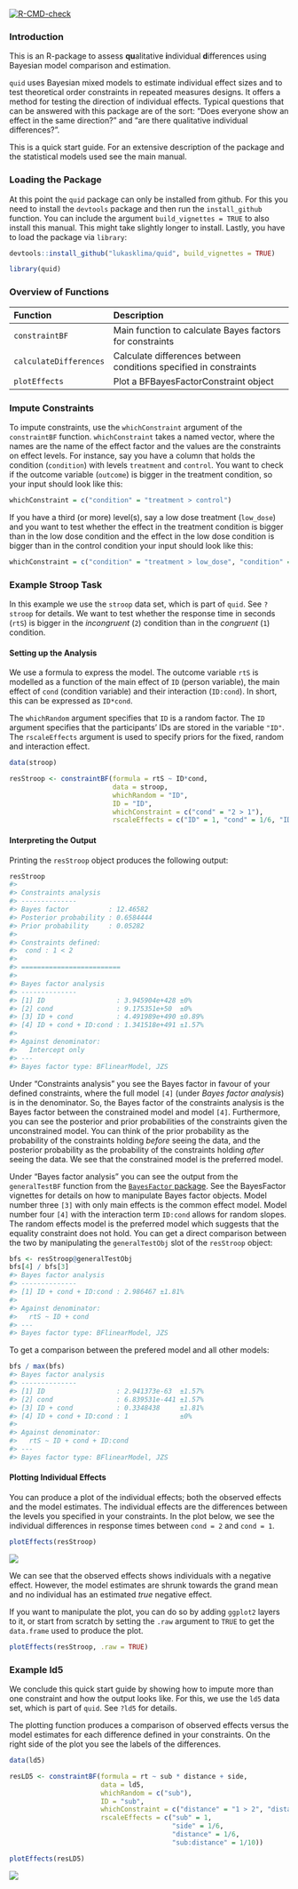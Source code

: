 
<!-- badges: start -->

[![R-CMD-check](https://github.com/lukasklima/quid/workflows/R-CMD-check/badge.svg)](https://github.com/lukasklima/quid/actions)
<!-- badges: end -->

### Introduction

This is an R-package to assess **qu**alitative **i**ndividual
**d**ifferences using Bayesian model comparison and estimation.

`quid` uses Bayesian mixed models to estimate individual effect sizes
and to test theoretical order constraints in repeated measures designs.
It offers a method for testing the direction of individual effects.
Typical questions that can be answered with this package are of the
sort: “Does everyone show an effect in the same direction?” and “are
there qualitative individual differences?”.

This is a quick start guide. For an extensive description of the package
and the statistical models used see the main manual.

### Loading the Package

At this point the `quid` package can only be installed from github. For
this you need to install the `devtools` package and then run the
`install_github` function. You can include the argument
`build_vignettes = TRUE` to also install this manual. This might take
slightly longer to install. Lastly, you have to load the package via
`library`:

``` r
devtools::install_github("lukasklima/quid", build_vignettes = TRUE)
```

``` r
library(quid)
```

### Overview of Functions

| Function               | Description                                                       |
|:-----------------------|:------------------------------------------------------------------|
| `constraintBF`         | Main function to calculate Bayes factors for constraints          |
| `calculateDifferences` | Calculate differences between conditions specified in constraints |
| `plotEffects`          | Plot a BFBayesFactorConstraint object                             |

### Impute Constraints

To impute constraints, use the `whichConstraint` argument of the
`constraintBF` function. `whichConstraint` takes a named vector, where
the names are the name of the effect factor and the values are the
constraints on effect levels. For instance, say you have a column that
holds the condition (`condition`) with levels `treatment` and `control`.
You want to check if the outcome variable (`outcome`) is bigger in the
treatment condition, so your input should look like this:

``` r
whichConstraint = c("condition" = "treatment > control")
```

If you have a third (or more) level(s), say a low dose treatment
(`low_dose`) and you want to test whether the effect in the treatment
condition is bigger than in the low dose condition and the effect in the
low dose condition is bigger than in the control condition your input
should look like this:

``` r
whichConstraint = c("condition" = "treatment > low_dose", "condition" = "low_dose > control")
```

### Example Stroop Task

In this example we use the `stroop` data set, which is part of `quid`.
See `?stroop` for details. We want to test whether the response time in
seconds (`rtS`) is bigger in the *incongruent* (`2`) condition than in
the *congruent* (`1`) condition.

#### Setting up the Analysis

We use a formula to express the model. The outcome variable `rtS` is
modelled as a function of the main effect of `ID` (person variable), the
main effect of `cond` (condition variable) and their interaction
(`ID:cond`). In short, this can be expressed as `ID*cond`.

The `whichRandom` argument specifies that `ID` is a random factor. The
`ID` argument specifies that the participants’ IDs are stored in the
variable `"ID"`. The `rscaleEffects` argument is used to specify priors
for the fixed, random and interaction effect.

``` r
data(stroop)

resStroop <- constraintBF(formula = rtS ~ ID*cond,
                          data = stroop,
                          whichRandom = "ID",
                          ID = "ID",
                          whichConstraint = c("cond" = "2 > 1"),
                          rscaleEffects = c("ID" = 1, "cond" = 1/6, "ID:cond" = 1/10))
```

#### Interpreting the Output

Printing the `resStroop` object produces the following output:

``` r
resStroop
#> 
#> Constraints analysis
#> --------------
#> Bayes factor          : 12.46582
#> Posterior probability : 0.6584444
#> Prior probability     : 0.05282
#> 
#> Constraints defined: 
#>  cond : 1 < 2
#> 
#> =========================
#> 
#> Bayes factor analysis
#> --------------
#> [1] ID                  : 3.945904e+428 ±0%
#> [2] cond                : 9.175351e+50  ±0%
#> [3] ID + cond           : 4.491989e+490 ±0.89%
#> [4] ID + cond + ID:cond : 1.341518e+491 ±1.57%
#> 
#> Against denominator:
#>   Intercept only 
#> ---
#> Bayes factor type: BFlinearModel, JZS
```

Under “Constraints analysis” you see the Bayes factor in favour of your
defined constraints, where the full model `[4]` (under *Bayes factor
analysis*) is in the denominator. So, the Bayes factor of the
constraints analysis is the Bayes factor between the constrained model
and model `[4]`. Furthermore, you can see the posterior and prior
probabilities of the constraints given the unconstrained model. You can
think of the prior probability as the probability of the constraints
holding *before* seeing the data, and the posterior probability as the
probability of the constraints holding *after* seeing the data. We see
that the constrained model is the preferred model.

Under “Bayes factor analysis” you can see the output from the
`generalTestBF` function from the [`BayesFactor`
package](https://CRAN.R-project.org/package=BayesFactor). See the
BayesFactor vignettes for details on how to manipulate Bayes factor
objects. Model number three `[3]` with only main effects is the common
effect model. Model number four `[4]` with the interaction term
`ID:cond` allows for random slopes. The random effects model is the
preferred model which suggests that the equality constraint does not
hold. You can get a direct comparison between the two by manipulating
the `generalTestObj` slot of the `resStroop` object:

``` r
bfs <- resStroop@generalTestObj
bfs[4] / bfs[3]
#> Bayes factor analysis
#> --------------
#> [1] ID + cond + ID:cond : 2.986467 ±1.81%
#> 
#> Against denominator:
#>   rtS ~ ID + cond 
#> ---
#> Bayes factor type: BFlinearModel, JZS
```

To get a comparison between the prefered model and all other models:

``` r
bfs / max(bfs)
#> Bayes factor analysis
#> --------------
#> [1] ID                  : 2.941373e-63  ±1.57%
#> [2] cond                : 6.839531e-441 ±1.57%
#> [3] ID + cond           : 0.3348438     ±1.81%
#> [4] ID + cond + ID:cond : 1             ±0%
#> 
#> Against denominator:
#>   rtS ~ ID + cond + ID:cond 
#> ---
#> Bayes factor type: BFlinearModel, JZS
```

#### Plotting Individual Effects

You can produce a plot of the individual effects; both the observed
effects and the model estimates. The individual effects are the
differences between the levels you specified in your constraints. In the
plot below, we see the individual differences in response times between
`cond = 2` and `cond = 1`.

``` r
plotEffects(resStroop)
```

<img src="README_files/figure-gfm/unnamed-chunk-10-1.png" style="display: block; margin: auto;" />

We can see that the observed effects shows individuals with a negative
effect. However, the model estimates are shrunk towards the grand mean
and no individual has an estimated *true* negative effect.

If you want to manipulate the plot, you can do so by adding `ggplot2`
layers to it, or start from scratch by setting the `.raw` argument to
`TRUE` to get the `data.frame` used to produce the plot.

``` r
plotEffects(resStroop, .raw = TRUE)
```

### Example ld5

We conclude this quick start guide by showing how to impute more than
one constraint and how the output looks like. For this, we use the `ld5`
data set, which is part of `quid`. See `?ld5` for details.

The plotting function produces a comparison of observed effects versus
the model estimates for each difference defined in your constraints. On
the right side of the plot you see the labels of the differences.

``` r
data(ld5)

resLD5 <- constraintBF(formula = rt ~ sub * distance + side,
                       data = ld5,
                       whichRandom = c("sub"),
                       ID = "sub",
                       whichConstraint = c("distance" = "1 > 2", "distance" = "2 > 3"),
                       rscaleEffects = c("sub" = 1,
                                         "side" = 1/6,
                                         "distance" = 1/6,
                                         "sub:distance" = 1/10))

plotEffects(resLD5)
```

<img src="README_files/figure-gfm/unnamed-chunk-12-1.png" style="display: block; margin: auto;" />
